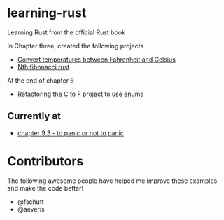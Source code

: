# learning-rust
Learning Rust from the official Rust book 

In Chapter three, created the following projects

* [Convert temperatures between Fahrenheit and Celsius](https://github.com/BrooksPatton/fahrenheit-to-celsius-rust)
* [Nth fibonacci rust](https://github.com/BrooksPatton/nth_fibonacci_rust)

At the end of chapter 6

* [Refactoring the C to F project to use enums](https://github.com/BrooksPatton/fahrenheit-to-celsius-rust/tree/using_enums)

## Currently at


* [chapter 9.3 - to panic or not to panic](https://doc.rust-lang.org/book/second-edition/ch09-03-to-panic-or-not-to-panic.html)

# Contributors

The following awesome people have helped me improve these examples and make the code better!

* @fschutt
* @aeveris
